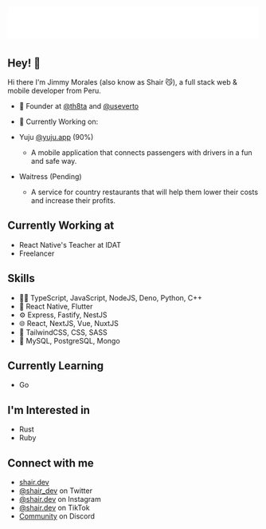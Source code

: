 <h1 align="center">
  <img src="https://raw.githubusercontent.com/shair17/shair17/main/name.svg" alt="Shair" />
</h1>

## Hey! 👋
Hi there I'm Jimmy Morales (also know as Shair 😼), a full stack web & mobile developer from Peru.

- 🧭 Founder at [@th8ta](https://github.com/th8ta) and [@useverto](https://github.com/useverto)

- 💪 Currently Working on:
- Yuju [@yuju.app](https://instagram.com/yujuapp) (90%)
  - A mobile application that connects passengers with drivers in a fun and safe way.
- Waitress (Pending)
  - A service for country restaurants that will help them lower their costs and increase their profits.

## Currently Working at
- React Native's Teacher at IDAT
- Freelancer

## Skills
- 👨‍💻 TypeScript, JavaScript, NodeJS, Deno, Python, C++
- 📱 React Native, Flutter
- ⚙️ Express, Fastify, NestJS
- 🌐 React, NextJS, Vue, NuxtJS
- 💅 TailwindCSS, CSS, SASS
- 💽 MySQL, PostgreSQL, Mongo

## Currently Learning
- Go

## I'm Interested in
- Rust
- Ruby

## Connect with me
- [shair.dev](https://shair.dev)
- [@shair_dev](https://twitter.com/shair_dev) on Twitter
- [@shair.dev](https://instagram.com/shair.dev) on Instagram
- [@shair.dev](https://tiktok.com/@shair.dev) on TikTok
- [Community](https://shair.dev/discord) on Discord